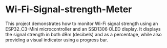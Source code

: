 # Wi-Fi-Signal-strength-Meter
This project demonstrates how to monitor Wi-Fi signal strength using an ESP32_C3-Mini microcontroller and an SSD1306 OLED display. It displays the signal strength in both dBm (decibels) and as a percentage, while also providing a visual indicator using a progress bar.
